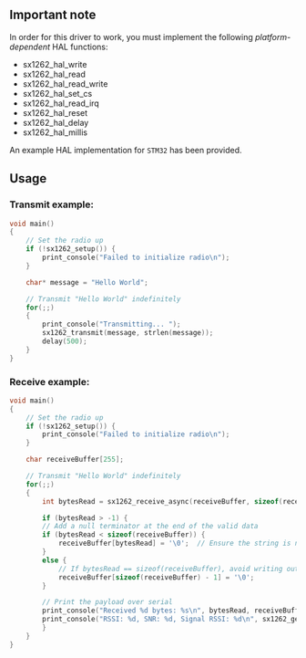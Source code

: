 ## Important note
In order for this driver to work, you must implement the following *platform-dependent* HAL functions:
- sx1262_hal_write
- sx1262_hal_read
- sx1262_hal_read_write
- sx1262_hal_set_cs
- sx1262_hal_read_irq
- sx1262_hal_reset
- sx1262_hal_delay
- sx1262_hal_millis

An example HAL implementation for `STM32` has been provided.

## Usage
### Transmit example:
```c
void main()
{
    // Set the radio up
    if (!sx1262_setup()) {
        print_console("Failed to initialize radio\n");
    }

    char* message = "Hello World";

    // Transmit "Hello World" indefinitely
    for(;;)
    {
        print_console("Transmitting... ");
        sx1262_transmit(message, strlen(message));
        delay(500);
    }
}
```

### Receive example:
```c
void main()
{
    // Set the radio up
    if (!sx1262_setup()) {
        print_console("Failed to initialize radio\n");
    }

    char receiveBuffer[255];

    // Transmit "Hello World" indefinitely
    for(;;)
    {
        int bytesRead = sx1262_receive_async(receiveBuffer, sizeof(receiveBuffer));

        if (bytesRead > -1) {
        // Add a null terminator at the end of the valid data
        if (bytesRead < sizeof(receiveBuffer)) {
            receiveBuffer[bytesRead] = '\0';  // Ensure the string is null-terminated
        } 
        else {
            // If bytesRead == sizeof(receiveBuffer), avoid writing out of bounds
            receiveBuffer[sizeof(receiveBuffer) - 1] = '\0';
        }

        // Print the payload over serial
        print_console("Received %d bytes: %s\n", bytesRead, receiveBuffer);
        print_console("RSSI: %d, SNR: %d, Signal RSSI: %d\n", sx1262_get_rssi(), sx1262_get_snr(), sx1262_get_signal_rssi());
        }
    }
}
```